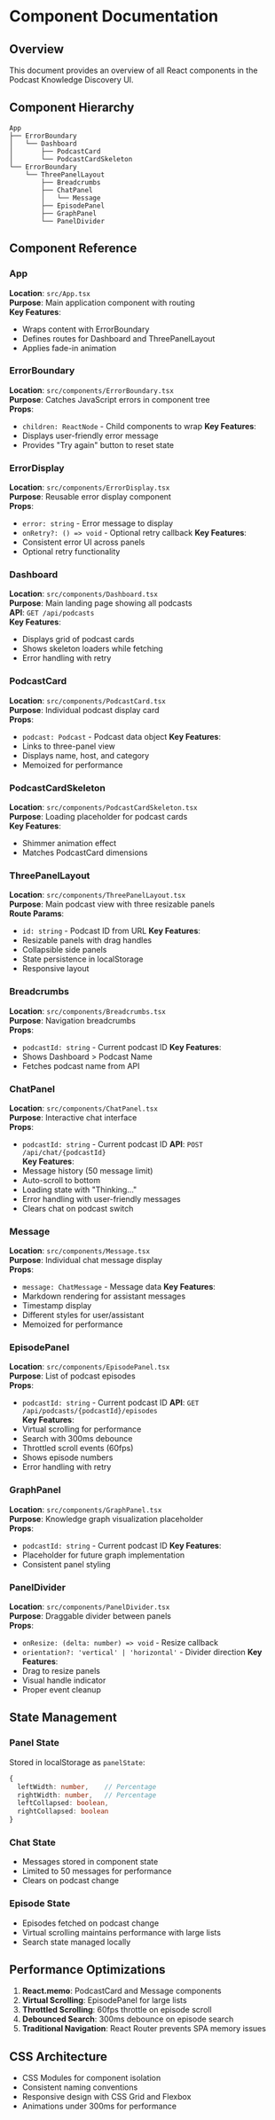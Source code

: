 # Component Documentation

## Overview

This document provides an overview of all React components in the Podcast Knowledge Discovery UI.

## Component Hierarchy

```
App
├── ErrorBoundary
│   └── Dashboard
│       ├── PodcastCard
│       └── PodcastCardSkeleton
└── ErrorBoundary
    └── ThreePanelLayout
        ├── Breadcrumbs
        ├── ChatPanel
        │   └── Message
        ├── EpisodePanel
        ├── GraphPanel
        └── PanelDivider
```

## Component Reference

### App
**Location**: `src/App.tsx`  
**Purpose**: Main application component with routing  
**Key Features**:
- Wraps content with ErrorBoundary
- Defines routes for Dashboard and ThreePanelLayout
- Applies fade-in animation

### ErrorBoundary
**Location**: `src/components/ErrorBoundary.tsx`  
**Purpose**: Catches JavaScript errors in component tree  
**Props**: 
- `children: ReactNode` - Child components to wrap
**Key Features**:
- Displays user-friendly error message
- Provides "Try again" button to reset state

### ErrorDisplay
**Location**: `src/components/ErrorDisplay.tsx`  
**Purpose**: Reusable error display component  
**Props**:
- `error: string` - Error message to display
- `onRetry?: () => void` - Optional retry callback
**Key Features**:
- Consistent error UI across panels
- Optional retry functionality

### Dashboard
**Location**: `src/components/Dashboard.tsx`  
**Purpose**: Main landing page showing all podcasts  
**API**: `GET /api/podcasts`  
**Key Features**:
- Displays grid of podcast cards
- Shows skeleton loaders while fetching
- Error handling with retry

### PodcastCard
**Location**: `src/components/PodcastCard.tsx`  
**Purpose**: Individual podcast display card  
**Props**:
- `podcast: Podcast` - Podcast data object
**Key Features**:
- Links to three-panel view
- Displays name, host, and category
- Memoized for performance

### PodcastCardSkeleton
**Location**: `src/components/PodcastCardSkeleton.tsx`  
**Purpose**: Loading placeholder for podcast cards  
**Key Features**:
- Shimmer animation effect
- Matches PodcastCard dimensions

### ThreePanelLayout
**Location**: `src/components/ThreePanelLayout.tsx`  
**Purpose**: Main podcast view with three resizable panels  
**Route Params**:
- `id: string` - Podcast ID from URL
**Key Features**:
- Resizable panels with drag handles
- Collapsible side panels
- State persistence in localStorage
- Responsive layout

### Breadcrumbs
**Location**: `src/components/Breadcrumbs.tsx`  
**Purpose**: Navigation breadcrumbs  
**Props**:
- `podcastId: string` - Current podcast ID
**Key Features**:
- Shows Dashboard > Podcast Name
- Fetches podcast name from API

### ChatPanel
**Location**: `src/components/ChatPanel.tsx`  
**Purpose**: Interactive chat interface  
**Props**:
- `podcastId: string` - Current podcast ID
**API**: `POST /api/chat/{podcastId}`  
**Key Features**:
- Message history (50 message limit)
- Auto-scroll to bottom
- Loading state with "Thinking..."
- Error handling with user-friendly messages
- Clears chat on podcast switch

### Message
**Location**: `src/components/Message.tsx`  
**Purpose**: Individual chat message display  
**Props**:
- `message: ChatMessage` - Message data
**Key Features**:
- Markdown rendering for assistant messages
- Timestamp display
- Different styles for user/assistant
- Memoized for performance

### EpisodePanel
**Location**: `src/components/EpisodePanel.tsx`  
**Purpose**: List of podcast episodes  
**Props**:
- `podcastId: string` - Current podcast ID
**API**: `GET /api/podcasts/{podcastId}/episodes`  
**Key Features**:
- Virtual scrolling for performance
- Search with 300ms debounce
- Throttled scroll events (60fps)
- Shows episode numbers
- Error handling with retry

### GraphPanel
**Location**: `src/components/GraphPanel.tsx`  
**Purpose**: Knowledge graph visualization placeholder  
**Props**:
- `podcastId: string` - Current podcast ID
**Key Features**:
- Placeholder for future graph implementation
- Consistent panel styling

### PanelDivider
**Location**: `src/components/PanelDivider.tsx`  
**Purpose**: Draggable divider between panels  
**Props**:
- `onResize: (delta: number) => void` - Resize callback
- `orientation?: 'vertical' | 'horizontal'` - Divider direction
**Key Features**:
- Drag to resize panels
- Visual handle indicator
- Proper event cleanup

## State Management

### Panel State
Stored in localStorage as `panelState`:
```typescript
{
  leftWidth: number,    // Percentage
  rightWidth: number,   // Percentage
  leftCollapsed: boolean,
  rightCollapsed: boolean
}
```

### Chat State
- Messages stored in component state
- Limited to 50 messages for performance
- Clears on podcast change

### Episode State
- Episodes fetched on podcast change
- Virtual scrolling maintains performance with large lists
- Search state managed locally

## Performance Optimizations

1. **React.memo**: PodcastCard and Message components
2. **Virtual Scrolling**: EpisodePanel for large lists
3. **Throttled Scrolling**: 60fps throttle on episode scroll
4. **Debounced Search**: 300ms debounce on episode search
5. **Traditional Navigation**: React Router prevents SPA memory issues

## CSS Architecture

- CSS Modules for component isolation
- Consistent naming conventions
- Responsive design with CSS Grid and Flexbox
- Animations under 300ms for performance